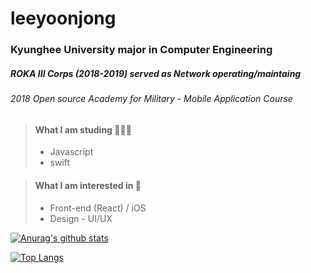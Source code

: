 leeyoonjong
===========

### Kyunghee University major in Computer Engineering
##### ROKA III Corps (2018-2019) served as Network operating/maintaing
###### 2018 Open source Academy for Military - Mobile Application Course

> #### What I am studing 👨🏻‍💻
> * Javascript
> * swift

> #### What I am interested in 🤩
> * Front-end (React) / iOS
> * Design - UI/UX

[![Anurag's github stats](https://github-readme-stats.vercel.app/api?username=leeyoonjong)](https://github.com/anuraghazra/github-readme-stats)

[![Top Langs](https://github-readme-stats.vercel.app/api/top-langs/?username=leeyoonjong&layout=compact)](https://github.com/anuraghazra/github-readme-stats)
